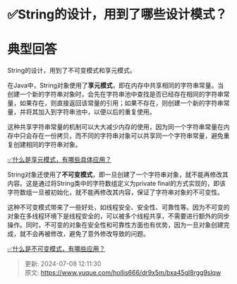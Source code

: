 # ✅String的设计，用到了哪些设计模式？

# 典型回答


String的设计，用到了不可变模式和享元模式。



在Java中，String对象使用了**享元模式**，即在内存中共享相同的字符串常量。当创建一个新的字符串对象时，会先在字符串池中查找是否已经存在相同的字符串常量，如果存在，则直接返回该常量的引用；如果不存在，则创建一个新的字符串常量，并将其加入到字符串池中，以便以后的重复使用。

这种共享字符串常量的机制可以大大减少内存的使用，因为同一个字符串常量在内存中只会存在一份拷贝，而不同的字符串对象可以共享同一个字符串常量，避免重复创建相同的字符串对象。



[✅什么是享元模式，有哪些具体应用？](https://www.yuque.com/hollis666/dr9x5m/gv681o)



String对象还使用了**不可变模式**，即一旦创建了一个字符串对象，就不能再修改其内容。这是通过将String类中的字符数组定义为private final的方式实现的，即该字符数组一旦被初始化，就不能再修改其内容，保证了字符串对象的不可变性。

这种不可变模式带来了一些好处，如线程安全、安全性、可靠性等。因为不可变的对象在多线程环境下是线程安全的，可以被多个线程共享，不需要进行额外的同步操作。同时，不可变的对象在安全性和可靠性方面也有优势，因为一旦对象创建完成，就不会再被修改，避免了意外修改导致的问题。



[✅什么是不可变模式，有哪些应用？](https://www.yuque.com/hollis666/dr9x5m/qlohhe)



> 更新: 2024-07-08 12:11:30  
> 原文: <https://www.yuque.com/hollis666/dr9x5m/bxa45gl8rgg9slqw>
